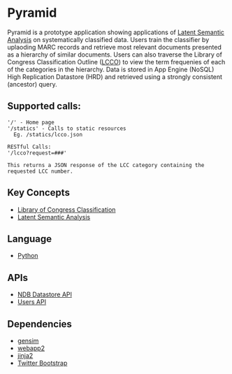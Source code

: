 # Pyramid

Pyramid is a prototype application showing applications of [Latent Semantic Analysis][9]
on systematically classified data. Users train the classifier by uplaoding MARC records
and retrieve most relevant documents presented as a hierarchy of similar documents.
Users can also traverse the Library of Congress Classification
Outline ([LCCO][101]) to view the term frequenies of each of the categories in the hierarchy.
Data is stored in App Engine (NoSQL) High Replication Datastore (HRD) and retrieved using a strongly consistent
(ancestor) query.

## Supported calls:

    '/' - Home page
    '/statics' - Calls to static resources
      Eg. /statics/lcco.json
      
    RESTful Calls:
    '/lcco?request=###' 
    
    This returns a JSON response of the LCC category containing the 
    requested LCC number.
    
## Key Concepts
- [Library of Congress Classification][8]
- [Latent Semantic Analysis][9]

## Language
- [Python][2]

## APIs
- [NDB Datastore API][3]
- [Users API][4]

## Dependencies
- [gensim][1]
- [webapp2][5]
- [jinja2][6]
- [Twitter Bootstrap][7]


[1]: https://radimrehurek.com/gensim/
[2]: https://python.org
[3]: https://developers.google.com/appengine/docs/python/ndb/
[4]: https://developers.google.com/appengine/docs/python/users/
[5]: http://webapp-improved.appspot.com/
[6]: http://jinja.pocoo.org/docs/
[7]: http://twitter.github.com/bootstrap/
[8]: https://www.loc.gov/catdir/cpso/lcc.html
[9]: https://en.wikipedia.org/wiki/Latent_semantic_analysis

[101]: https://www.loc.gov/catdir/cpso/lcco/

